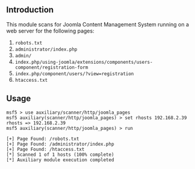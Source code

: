 ## Introduction

This module scans for Joomla Content Management System running on a web server for the following pages:

 1. `robots.txt`
 2. `administrator/index.php`
 3. `admin/`
 4. `index.php/using-joomla/extensions/components/users-component/registration-form`
 5. `index.php/component/users/?view=registration`
 6. `htaccess.txt`
 

## Usage

```
msf5 > use auxiliary/scanner/http/joomla_pages 
msf5 auxiliary(scanner/http/joomla_pages) > set rhosts 192.168.2.39
rhosts => 192.168.2.39
msf5 auxiliary(scanner/http/joomla_pages) > run

[+] Page Found: /robots.txt
[+] Page Found: /administrator/index.php
[+] Page Found: /htaccess.txt
[*] Scanned 1 of 1 hosts (100% complete)
[*] Auxiliary module execution completed
```
